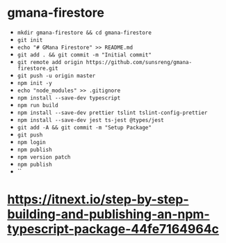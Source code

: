 # gmana-firestore
- `mkdir gmana-firestore && cd gmana-firestore`
- `git init`
- `echo "# GMana Firestore" >> README.md`
- `git add . && git commit -m "Initial commit"`
- `git remote add origin https://github.com/sunsreng/gmana-firestore.git`
- `git push -u origin master`
- `npm init -y`
- `echo "node_modules" >> .gitignore`
- `npm install --save-dev typescript`
- `npm run build`
- `npm install --save-dev prettier tslint tslint-config-prettier`
- `npm install --save-dev jest ts-jest @types/jest`
- `git add -A && git commit -m "Setup Package"`
- `git push`
- `npm login`
- `npm publish`
- `npm version patch`
- `npm publish`
- ``

# https://itnext.io/step-by-step-building-and-publishing-an-npm-typescript-package-44fe7164964c
